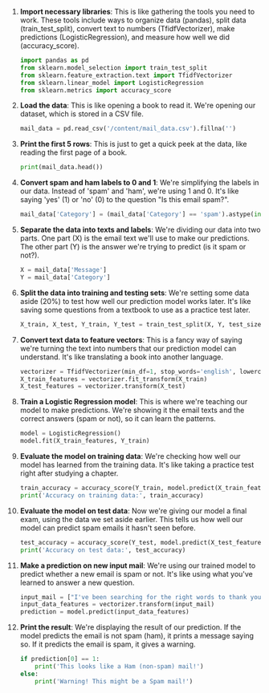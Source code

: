 1. **Import necessary libraries**: This is like gathering the tools you need to work. These tools include ways to organize data (pandas), split data (train_test_split), convert text to numbers (TfidfVectorizer), make predictions (LogisticRegression), and measure how well we did (accuracy_score).
    ```python
    import pandas as pd
    from sklearn.model_selection import train_test_split
    from sklearn.feature_extraction.text import TfidfVectorizer
    from sklearn.linear_model import LogisticRegression
    from sklearn.metrics import accuracy_score
    ```
2. **Load the data**: This is like opening a book to read it. We're opening our dataset, which is stored in a CSV file.
    ```python
    mail_data = pd.read_csv('/content/mail_data.csv').fillna('')
    ```
3. **Print the first 5 rows**: This is just to get a quick peek at the data, like reading the first page of a book.
    ```python
    print(mail_data.head())
    ```
4. **Convert spam and ham labels to 0 and 1**: We're simplifying the labels in our data. Instead of 'spam' and 'ham', we're using 1 and 0. It's like saying 'yes' (1) or 'no' (0) to the question "Is this email spam?".
    ```python
    mail_data['Category'] = (mail_data['Category'] == 'spam').astype(int)
    ```
5. **Separate the data into texts and labels**: We're dividing our data into two parts. One part (X) is the email text we'll use to make our predictions. The other part (Y) is the answer we're trying to predict (is it spam or not?).
    ```python
    X = mail_data['Message']
    Y = mail_data['Category']
    ```
6. **Split the data into training and testing sets**: We're setting some data aside (20%) to test how well our prediction model works later. It's like saving some questions from a textbook to use as a practice test later.
    ```python
    X_train, X_test, Y_train, Y_test = train_test_split(X, Y, test_size=0.2, random_state=3)
    ```
7. **Convert text data to feature vectors**: This is a fancy way of saying we're turning the text into numbers that our prediction model can understand. It's like translating a book into another language.
    ```python
    vectorizer = TfidfVectorizer(min_df=1, stop_words='english', lowercase=True)
    X_train_features = vectorizer.fit_transform(X_train)
    X_test_features = vectorizer.transform(X_test)
    ```
8. **Train a Logistic Regression model**: This is where we're teaching our model to make predictions. We're showing it the email texts and the correct answers (spam or not), so it can learn the patterns.
    ```python
    model = LogisticRegression()
    model.fit(X_train_features, Y_train)
    ```
9. **Evaluate the model on training data**: We're checking how well our model has learned from the training data. It's like taking a practice test right after studying a chapter.
    ```python
    train_accuracy = accuracy_score(Y_train, model.predict(X_train_features))
    print('Accuracy on training data:', train_accuracy)
    ```
10. **Evaluate the model on test data**: Now we're giving our model a final exam, using the data we set aside earlier. This tells us how well our model can predict spam emails it hasn't seen before.
    ```python
    test_accuracy = accuracy_score(Y_test, model.predict(X_test_features))
    print('Accuracy on test data:', test_accuracy)
    ```
11. **Make a prediction on new input mail**: We're using our trained model to predict whether a new email is spam or not. It's like using what you've learned to answer a new question.
    ```python
    input_mail = ["I've been searching for the right words to thank you for this breather. I promise I won't take your help for granted and will fulfill my promise. You have been wonderful and a blessing at all times"]
    input_data_features = vectorizer.transform(input_mail)
    prediction = model.predict(input_data_features)
    ```
12. **Print the result**: We're displaying the result of our prediction. If the model predicts the email is not spam (ham), it prints a message saying so. If it predicts the email is spam, it gives a warning.
    ```python
    if prediction[0] == 1:
        print('This looks like a Ham (non-spam) mail!')
    else:
        print('Warning! This might be a Spam mail!')
    ```